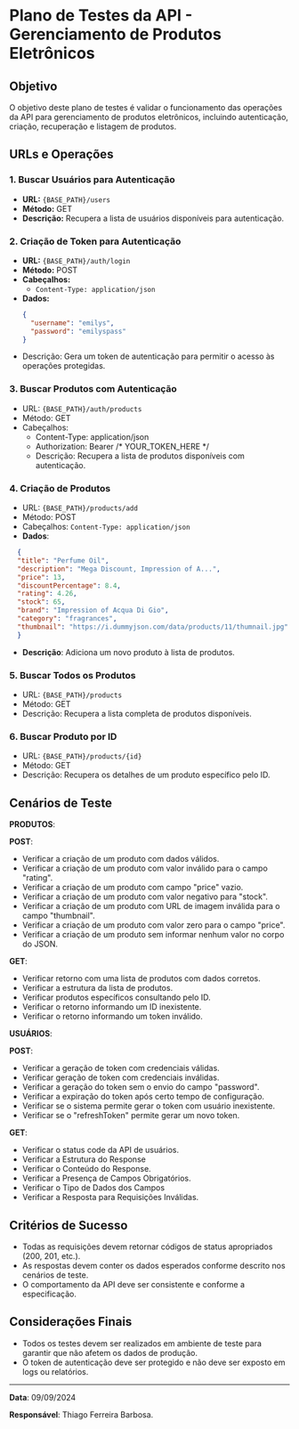 # Plano de Testes da API - Gerenciamento de Produtos Eletrônicos
## Objetivo

O objetivo deste plano de testes é validar o funcionamento das operações da API para gerenciamento de produtos 
eletrônicos, incluindo autenticação, criação, recuperação e listagem de produtos.

## URLs e Operações
### 1. Buscar Usuários para Autenticação
- **URL:** `{BASE_PATH}/users`
- **Método:** GET
- **Descrição:** Recupera a lista de usuários disponíveis para autenticação.

### 2. Criação de Token para Autenticação
- **URL:** `{BASE_PATH}/auth/login`
- **Método:** POST
- **Cabeçalhos:**
    - `Content-Type: application/json`
- **Dados:**
  ```json
  {
    "username": "emilys",
    "password": "emilyspass"
  }

- Descrição: Gera um token de autenticação para permitir o acesso às operações protegidas.

### 3. Buscar Produtos com Autenticação
- URL: `{BASE_PATH}/auth/products`
- Método: GET
- Cabeçalhos:
  - Content-Type: application/json
  - Authorization: Bearer /* YOUR_TOKEN_HERE */
  - Descrição: Recupera a lista de produtos disponíveis com autenticação.

### 4. Criação de Produtos
- URL: `{BASE_PATH}/products/add`
- Método: POST
- Cabeçalhos:
   `Content-Type: application/json`
- **Dados**:
```json
  {
  "title": "Perfume Oil",
  "description": "Mega Discount, Impression of A...",
  "price": 13,
  "discountPercentage": 8.4,
  "rating": 4.26,
  "stock": 65,
  "brand": "Impression of Acqua Di Gio",
  "category": "fragrances",
  "thumbnail": "https://i.dummyjson.com/data/products/11/thumnail.jpg"
  }
```
- **Descrição**: Adiciona um novo produto à lista de produtos.

### 5. Buscar Todos os Produtos
- URL: `{BASE_PATH}/products`
- Método: GET
- Descrição: Recupera a lista completa de produtos disponíveis.

### 6. Buscar Produto por ID
- URL: `{BASE_PATH}/products/{id}`
- Método: GET
- Descrição: Recupera os detalhes de um produto específico pelo ID.

## Cenários de Teste
**PRODUTOS**:

**POST**:
- Verificar a criação de um produto com dados válidos.
- Verificar a criação de um produto com valor inválido para o campo "rating".
- Verificar a criação de um produto com campo "price" vazio.
- Verificar a criação de um produto com valor negativo para "stock".
- Verificar a criação de um produto com URL de imagem inválida para o campo "thumbnail".
- Verificar a criação de um produto com valor zero para o campo "price".
- Verificar a criação de um produto sem informar nenhum valor no corpo do JSON.

**GET**:
- Verificar retorno com uma lista de produtos com dados corretos.
- Verificar a estrutura da lista de produtos.
- Verificar produtos específicos consultando pelo ID.
- Verificar o retorno informando um ID inexistente.
- Verificar o retorno informando um token inválido.

**USUÁRIOS**:

**POST**:
- Verificar a geração de token com credenciais válidas.
- Verificar geração de token com credenciais inválidas.
- Verificar a geração do token sem o envio do campo "password".
- Verificar a expiração do token após certo tempo de configuração.
- Verificar se o sistema permite gerar o token com usuário inexistente.
- Verificar se o "refreshToken" permite gerar um novo token.

**GET**:
- Verificar o status code da API de usuários.
- Verificar a Estrutura do Response
- Verificar o Conteúdo do Response.
- Verificar a Presença de Campos Obrigatórios.
- Verificar o Tipo de Dados dos Campos
- Verificar a Resposta para Requisições Inválidas.

## Critérios de Sucesso
- Todas as requisições devem retornar códigos de status apropriados (200, 201, etc.).
- As respostas devem conter os dados esperados conforme descrito nos cenários de teste.
- O comportamento da API deve ser consistente e conforme a especificação.

## Considerações Finais
- Todos os testes devem ser realizados em ambiente de teste para garantir que não afetem os dados de produção.
- O token de autenticação deve ser protegido e não deve ser exposto em logs ou relatórios.

--- 

**Data**: 09/09/2024

**Responsável**: Thiago Ferreira Barbosa.
